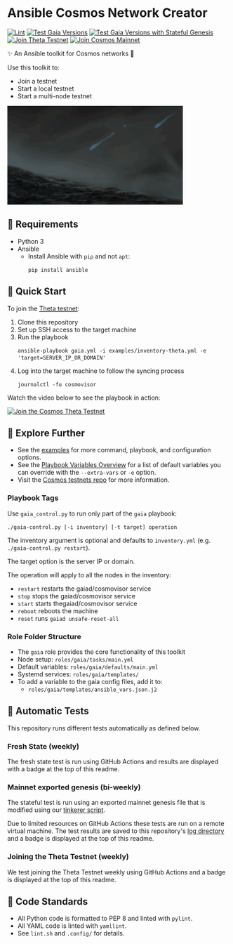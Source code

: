 # Ansible Cosmos Network Creator

[![Lint](https://github.com/hyphacoop/cosmos-ansible/actions/workflows/lint.yml/badge.svg?branch=main)](https://github.com/hyphacoop/cosmos-ansible/actions/workflows/lint.yml)
[![Test Gaia Versions](https://github.com/hyphacoop/cosmos-ansible/actions/workflows/test-gaia-versions.yml/badge.svg?branch=main)](https://github.com/hyphacoop/cosmos-ansible/actions/workflows/test-gaia-versions.yml)
[![Test Gaia Versions with Stateful Genesis](https://github.com/hyphacoop/cosmos-ansible/actions/workflows/export-mainnet-status-badge.yml/badge.svg?branch=main)](https://github.com/hyphacoop/cosmos-ansible/actions/workflows/export-mainnet-status-badge.yml)
[![Join Theta Testnet](https://github.com/hyphacoop/cosmos-ansible/actions/workflows/test-theta-node.yml/badge.svg?branch=main)](https://github.com/hyphacoop/cosmos-ansible/actions/workflows/test-theta-node.yml)
[![Join Cosmos Mainnet](https://github.com/hyphacoop/cosmos-ansible/actions/workflows/test-mainnet-node.yml/badge.svg?branch=main)](https://github.com/hyphacoop/cosmos-ansible/actions/workflows/test-mainnet-node.yml)

✨ An Ansible toolkit for Cosmos networks 💫

Use this toolkit to:

- Join a testnet
- Start a local testnet
- Start a multi-node testnet

![Waterdrops feeding seedlings](images/seedling.gif)

## 🌰 Requirements 

- Python 3
- Ansible 
  - Install Ansible with `pip` and not `apt`:
    ```
    pip install ansible
    ```

## 🌱 Quick Start

To join the [Theta testnet](https://github.com/cosmos/testnets/tree/master/v7-theta/public-testnet):

1. Clone this repository
2. Set up SSH access to the target machine
3. Run the playbook
   ```
   ansible-playbook gaia.yml -i examples/inventory-theta.yml -e 'target=SERVER_IP_OR_DOMAIN'
   ```
4. Log into the target machine to follow the syncing process
   ```
   journalctl -fu cosmovisor
   ```

Watch the video below to see the playbook in action:

[![Join the Cosmos Theta Testnet](https://img.youtube.com/vi/SYt0EC5pcY0/0.jpg)](https://www.youtube.com/watch?v=SYt0EC5pcY0)

## 🌳 Explore Further

- See the [examples](examples/README.md) for more command, playbook, and configuration options.
- See the [Playbook Variables Overview](docs/Playbook-Variables.md) for a list of default variables you can override with the `--extra-vars` or `-e` option.
- Visit the [Cosmos testnets repo](https://github.com/cosmos/testnets) for more information.

### Playbook Tags

Use `gaia_control.py` to run only part of the `gaia` playbook:

```
./gaia-control.py [-i inventory] [-t target] operation
```

The inventory argument is optional and defaults to `inventory.yml` (e.g. `./gaia-control.py restart`).

The target option is the server IP or domain.

The operation will apply to all the nodes in the inventory:
- `restart` restarts the gaiad/cosmovisor service
- `stop` stops the gaiad/cosmovisor service
- `start` starts thegaiad/cosmovisor service
- `reboot` reboots the machine
- `reset` runs `gaiad unsafe-reset-all`

### Role Folder Structure

- The `gaia` role provides the core functionality of this toolkit
- Node setup: `roles/gaia/tasks/main.yml`
- Default variables: `roles/gaia/defaults/main.yml`
- Systemd services: `roles/gaia/templates/`
- To add a variable to the gaia config files, add it to:
  - `roles/gaia/templates/ansible_vars.json.j2`  

## 🌴 Automatic Tests

This repository runs different tests automatically as defined below.

### Fresh State (weekly)

The fresh state test is run using GitHub Actions and results are displayed with a badge at the top of this readme.

### Mainnet exported genesis (bi-weekly)

The stateful test is run using an exported mainnet genesis file that is modified using our [tinkerer script](https://github.com/hyphacoop/cosmos-genesis-tinkerer).

Due to limited resources on GitHub Actions these tests are run on a remote virtual machine. The test results are saved to this repository's [log directory](logs/) and a badge is displayed at the top of this readme.

### Joining the Theta Testnet (weekly)

We test joining the Theta Testnet weekly using GitHub Actions and a badge is displayed at the top of this readme.

## 🔎 Code Standards

- All Python code is formatted to PEP 8 and linted with `pylint`.
- All YAML code is linted with `yamllint`.
- See `lint.sh` and `.config/` for details.

